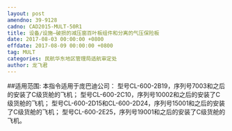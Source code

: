 ```yaml
---
layout: post
amendno: 39-9128
cadno: CAD2015-MULT-50R1
title: 设备/设施—破损的减压窗百叶板组件和分离的气压保险板
date: 2017-08-03 00:00:00 +0800
effdate: 2017-08-09 00:00:00 +0800
tag: MULT
categories: 民航华东地区管理局适航审定处
author: 龙飞君
---
```


##适用范围:
本指令适用于庞巴迪公司：
型号CL-600-2B19，序列号7003和之后的安装了C级货舱的飞机；
型号CL-600-2C10，序列号10002和之后的安装了C级货舱的飞机；
型号CL-600-2D15和CL-600-2D24，序列号15001和之后的安装了C级货舱的飞机；
型号CL-600-2E25，序列号19001和之后的安装了C级货舱的飞机。

